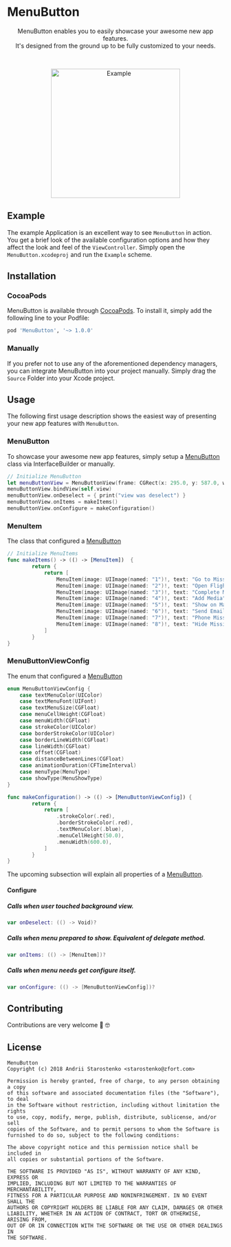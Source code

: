 # MenuButton

<p align="center">
   MenuButton enables you to easily showcase your awesome new app features. <br/> It's designed from the ground up to be fully customized to your needs.
</p>

<br/>

<p align="center">
   <img width="300" src="https://user-images.githubusercontent.com/6384315/40904078-5274ecea-67e2-11e8-9943-35607aa8ab38.gif" alt="Example">
</p>

## Example

The example Application is an excellent way to see `MenuButton` in action. You get a brief look of the available configuration options and how they affect the look and feel of the `ViewController`. Simply open the `MenuButton.xcodeproj` and run the `Example` scheme.

## Installation

### CocoaPods

MenuButton is available through [CocoaPods](http://cocoapods.org). To install
it, simply add the following line to your Podfile:

```bash
pod 'MenuButton', '~> 1.0.0'
```

### Manually

If you prefer not to use any of the aforementioned dependency managers, you can integrate MenuButton into your project manually. Simply drag the `Source` Folder into your Xcode project.

## Usage
The following first usage description shows the easiest way of presenting your new app features with `MenuButton`.

### MenuButton
To showcase your awesome new app features, simply setup a [MenuButton](https://github.com/zfort/menubutton/blob/master/MenuButton/Source/Public/MenuButtonView/MenuButtonView.swift) class via InterfaceBuilder or manually.

```swift
// Initialize MenuButton
let menuButtonView = MenuButtonView(frame: CGRect(x: 295.0, y: 587.0, width: 60.0, height: 60.0)
menuButtonView.bindView(self.view)
menuButtonView.onDeselect = { print("view was deselect") }
menuButtonView.onItems = makeItems()
menuButtonView.onConfigure = makeConfiguration()
```

### MenuItem
The class that configured a [MenuButton](https://github.com/zfort/menubutton/blob/master/MenuButton/Source/Public/MenuButtonView/MenuButtonView.swift)
```swift
// Initialize MenuItems
func makeItems() -> (() -> [MenuItem])  {
        return {
            return [
                MenuItem(image: UIImage(named: "1")!, text: "Go to Mission Chat", action: { print("Clicked at: Go to Mission Chat") }),
                MenuItem(image: UIImage(named: "2")!, text: "Open Flight Plan", action: { print("Clicked at: Open Flight Plan") }),
                MenuItem(image: UIImage(named: "3")!, text: "Complete Mission", action: { print("Clicked at: Complete Mission") }),
                MenuItem(image: UIImage(named: "4")!, text: "Add Media", action: { print("Clicked at: Add Media") }),
                MenuItem(image: UIImage(named: "5")!, text: "Show on Map", action: { print("Clicked at: Show on Map") }),
                MenuItem(image: UIImage(named: "6")!, text: "Send Email to Mission Creator", action: { print("Clicked at: Send Email to Mission Creator") }),
                MenuItem(image: UIImage(named: "7")!, text: "Phone Mission Creator", action: { print("Clicked at: Phone Mission Creator") }),
                MenuItem(image: UIImage(named: "8")!, text: "Hide Mission from Mission List", action: { print("Clicked at: Hide Mission from Mission List") })
            ]
        }
}
```

### MenuButtonViewConfig
The enum that configured a [MenuButton](https://github.com/zfort/menubutton/blob/master/MenuButton/Source/Public/MenuButtonViewConfig/MenuButtonViewConfig.swift)
```swift
enum MenuButtonViewConfig {
    case textMenuColor(UIColor)
    case textMenuFont(UIFont)
    case textMenuSize(CGFloat)
    case menuCellHeight(CGFloat)
    case menuWidth(CGFloat)
    case strokeColor(UIColor)
    case borderStrokeColor(UIColor)
    case borderLineWidth(CGFloat)
    case lineWidth(CGFloat)
    case offset(CGFloat)
    case distanceBetweenLines(CGFloat)
    case animationDuration(CFTimeInterval)
    case menuType(MenuType)
    case showType(MenuShowType)
}
```
```swift
func makeConfiguration() -> (() -> [MenuButtonViewConfig]) {
        return {
            return [
                .strokeColor(.red),
                .borderStrokeColor(.red),
                .textMenuColor(.blue),
                .menuCellHeight(50.0),
                .menuWidth(600.0),
            ]
        }
}
```

The upcoming subsection will explain all properties of a [MenuButton](https://github.com/zfort/menubutton/blob/master/MenuButton/Source/Public/MenuButtonView/MenuButtonView.swift).

#### Configure
##### Calls when user touched background view.
```swift
var onDeselect: (() -> Void)?
```
##### Calls when menu prepared to show. Equivalent of delegate method.
```swift
var onItems: (() -> [MenuItem])?
```
##### Calls when menu needs get configure itself.
```swift
var onConfigure: (() -> [MenuButtonViewConfig])?
```

## Contributing
Contributions are very welcome 🙌 🤓

## License

```
MenuButton
Copyright (c) 2018 Andrii Starostenko <starostenko@zfort.com>

Permission is hereby granted, free of charge, to any person obtaining a copy
of this software and associated documentation files (the "Software"), to deal
in the Software without restriction, including without limitation the rights
to use, copy, modify, merge, publish, distribute, sublicense, and/or sell
copies of the Software, and to permit persons to whom the Software is
furnished to do so, subject to the following conditions:

The above copyright notice and this permission notice shall be included in
all copies or substantial portions of the Software.

THE SOFTWARE IS PROVIDED "AS IS", WITHOUT WARRANTY OF ANY KIND, EXPRESS OR
IMPLIED, INCLUDING BUT NOT LIMITED TO THE WARRANTIES OF MERCHANTABILITY,
FITNESS FOR A PARTICULAR PURPOSE AND NONINFRINGEMENT. IN NO EVENT SHALL THE
AUTHORS OR COPYRIGHT HOLDERS BE LIABLE FOR ANY CLAIM, DAMAGES OR OTHER
LIABILITY, WHETHER IN AN ACTION OF CONTRACT, TORT OR OTHERWISE, ARISING FROM,
OUT OF OR IN CONNECTION WITH THE SOFTWARE OR THE USE OR OTHER DEALINGS IN
THE SOFTWARE.
```
